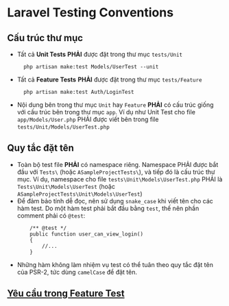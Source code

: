 # Laravel Testing Conventions

## Cấu trúc thư mục
- Tất cả **Unit Tests** **PHẢI** được đặt trong thư mục `tests/Unit`
  ```phpt
    php artisan make:test Models/UserTest --unit
  ```
- Tất cả **Feature Tests** **PHẢI** được đặt trong thư mục `tests/Feature`
  ```phpt
    php artisan make:test Auth/LoginTest
  ```
- Nội dung bên trong thư mục `Unit` hay `Feature` **PHẢI** có cấu trúc giống với cấu trúc bên trong thư mục `app`. Ví dụ như Unit Test cho file `app/Models/User.php` PHẢI được viết bên trong file `tests/Unit/Models/UserTest.php`

## Quy tắc đặt tên
- Toàn bộ test file **PHẢI** có namespace riêng. Namespace PHẢI được bắt đầu với `Tests\` (hoặc `ASampleProjectTests\`), và tiếp đó là cấu trúc thư mục. Ví dụ, namespace cho file `tests\Unit\Models\UserTest.php` PHẢI là `Tests\Unit\Models\UserTest` (hoặc `ASampleProjectTests\Unit\Models\UserTest`)
- Để đảm bảo tính dễ đọc, nên sử dụng `snake_case` khi viết tên cho các hàm test. Do một hàm test phải bắt đầu bằng `test`, thế nên phần comment phải có `@test`:
    ```phpt
        /** @test */
        public function user_can_view_login()
        {
            //...
        }
    ```
- Những hàm không làm nhiệm vụ test có thể tuân theo quy tắc đặt tên của PSR-2, tức dùng `camelCase` để đặt tên.

## [Yêu cầu trong Feature Test](FeatureTest)


